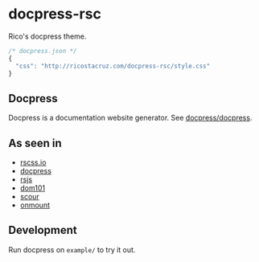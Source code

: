 # docpress-rsc

Rico's docpress theme.

```js
/* docpress.json */
{
  "css": "http://ricostacruz.com/docpress-rsc/style.css"
}
```

## Docpress

Docpress is a documentation website generator. See [docpress/docpress](http://docpress.github.io).

## As seen in

- [rscss.io](http://rscss.io)
- [docpress](http://docpress.github.io)
- [rsjs](http://ricostarcuz.com/rsjs)
- [dom101](http://ricostarcuz.com/dom101)
- [scour](http://ricostarcuz.com/scour)
- [onmount](http://ricostarcuz.com/onmount)

## Development

Run docpress on `example/` to try it out.
